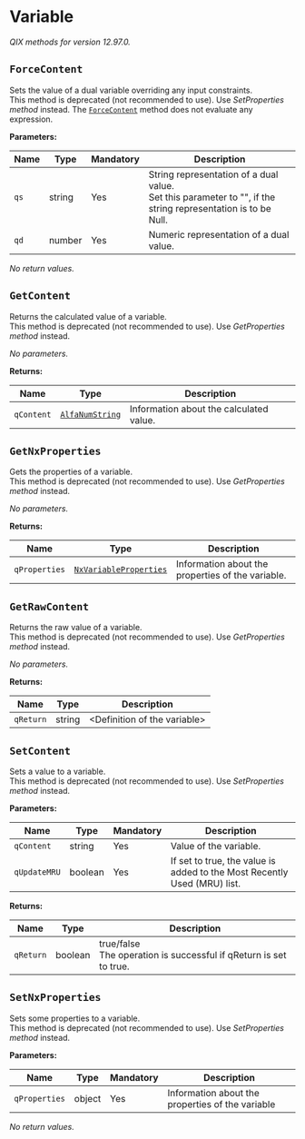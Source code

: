 <!-- markdownlint-disable -->
# Variable

_QIX methods for version 12.97.0._

## `ForceContent`

Sets the value of a dual variable overriding any input constraints.<br>This method is deprecated (not recommended to use). Use _SetProperties method_ instead. The [`ForceContent`](#forcecontent) method does not evaluate any expression. 

**Parameters:**

| Name | Type | Mandatory | Description |
| ---- | ---- | --------- | ----------- |
| `qs` | string | Yes | String representation of a dual value.<br>Set this parameter to "", if the string representation is to be Null. |
| `qd` | number | Yes | Numeric representation of a dual value. |

_No return values._

## `GetContent`

Returns the calculated value of a variable.<br>This method is deprecated (not recommended to use). Use _GetProperties method_ instead. 

_No parameters._

**Returns:**

| Name | Type | Description |
| ---- | ---- | ----------- |
| `qContent` | [`AlfaNumString`](./qix-engine-definitions.md#alfanumstring) | Information about the calculated value. |

## `GetNxProperties`

Gets the properties of a variable.<br>This method is deprecated (not recommended to use). Use _GetProperties method_ instead. 

_No parameters._

**Returns:**

| Name | Type | Description |
| ---- | ---- | ----------- |
| `qProperties` | [`NxVariableProperties`](./qix-engine-definitions.md#nxvariableproperties) | Information about the properties of the variable. |

## `GetRawContent`

Returns the raw value of a variable.<br>This method is deprecated (not recommended to use). Use _GetProperties method_ instead. 

_No parameters._

**Returns:**

| Name | Type | Description |
| ---- | ---- | ----------- |
| `qReturn` | string | &lt;Definition of the variable&gt; |

## `SetContent`

Sets a value to a variable.<br>This method is deprecated (not recommended to use). Use _SetProperties method_ instead. 

**Parameters:**

| Name | Type | Mandatory | Description |
| ---- | ---- | --------- | ----------- |
| `qContent` | string | Yes | Value of the variable. |
| `qUpdateMRU` | boolean | Yes | If set to true, the value is added to the Most Recently Used (MRU) list. |

**Returns:**

| Name | Type | Description |
| ---- | ---- | ----------- |
| `qReturn` | boolean | true/false<br>The operation is successful if qReturn is set to true. |

## `SetNxProperties`

Sets some properties to a variable.<br>This method is deprecated (not recommended to use). Use _SetProperties method_ instead. 

**Parameters:**

| Name | Type | Mandatory | Description |
| ---- | ---- | --------- | ----------- |
| `qProperties` | object | Yes | Information about the properties of the variable |

_No return values._
